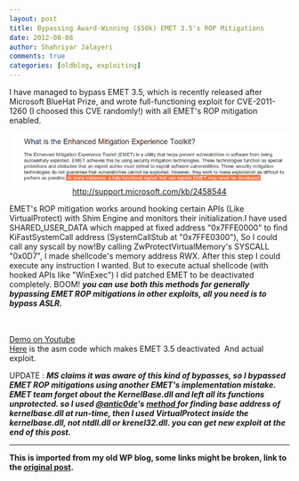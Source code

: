 ```yaml
---
layout: post
title: Bypassing Award-Winning ($50k) EMET 3.5's ROP Mitigations
date: 2012-08-08
author: Shahriyar Jalayeri
comments: true
categories: [oldblog, exploiting]
---
```


I have managed to bypass EMET 3.5, which is recently released after Microsoft BlueHat Prize, and wrote full-functioning exploit for CVE-2011-1260 (I choosed this CVE randomly!) with all EMET's ROP mitigation enabled.
<p style="text-align:center;"><a href="\assets\img\posts\ms-emet1.png"><img class="aligncenter size-full" title="MS-EMET" alt="" src="\assets\img\posts\ms-emet1.png" width="497" height="94" /></a> <br><a href="http://support.microsoft.com/kb/2458544" target="_blank">http://support.microsoft.com/kb/2458544</a></p>

EMET's ROP mitigation works around hooking certain APIs (Like VirtualProtect) with Shim Engine and monitors their initialization.I have used SHARED_USER_DATA which mapped at fixed address "0x7FFE0000" to find KiFastSystemCall address (SystemCallStub at "0x7FFE0300"), So I could call any syscall by now!By calling ZwProtectVirtualMemory's SYSCALL "0x0D7", I made shellcode's memory address RWX. After this step I could execute any instruction I wanted. But to execute actual shellcode (with hooked APIs like "WinExec") I did patched EMET to be deactivated completely. BOOM! <strong><em>you can use both this methods for generally bypassing EMET ROP mitigations in other exploits, all you need is to bypass ASLR.</em></strong>

<br><br><a href="http://www.youtube.com/watch?v=zzEDbQrV-gI">Demo on Youtube</a>
<br><a href="https://gitlab.com/shahjal/emet-bypass-exp">Here</a> is the asm code which makes EMET 3.5 deactivated  And actual exploit.
</div>

UPDATE : <strong><em>MS claims it was aware of this kind of bypasses, so I bypassed EMET ROP mitigations using another EMET's implementation mistake. EMET team forget about the KernelBase.dll and left all its functions unprotected. so I used <a href="http://twitter.com/antic0de" target="_blank">@antic0de</a>'s <a href="http://t.co/qqV1ooaH">method </a>for finding base address of kernelbase.dll at run-time, then I used VirtualProtect inside the kernelbase.dll, not ntdll.dll or krenel32.dll. you can get new exploit at the end of this post.</em></strong>

---

<p><strong>This is imported from my old WP blog, some links might be broken, link to the <a href="https://repret.wordpress.com/2012/08/08/bypassing-emet-3-5s-rop-mitigations/">original post</a>.</strong></p>
